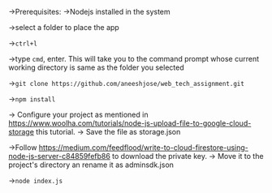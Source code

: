 ->Prerequisites:
    ->Nodejs installed in the system

->select a folder to place the app 

->`ctrl+l`

->type `cmd`, enter. This will take you to the command prompt whose current working directory is same as the folder you selected

->`git clone https://github.com/aneeshjose/web_tech_assignment.git`

->`npm install`

-> Configure your project as mentioned in https://www.woolha.com/tutorials/node-js-upload-file-to-google-cloud-storage   this tutorial. 
-> Save the file as storage.json 

->Follow https://medium.com/feedflood/write-to-cloud-firestore-using-node-js-server-c84859fefb86 to download the private key.
-> Move it to the project's directory an rename it as adminsdk.json

->`node index.js`
